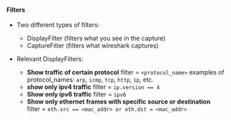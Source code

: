 #### Filters
* Two different types of filters:
    * DisplayFilter (filters what you see in the capture)
    * CaptureFitler (filters what wireshark captures)

* Relevant DisplayFilters:
    * __Show traffic of certain protocol__
        filter = `<protocol_name>`
        examples of protocol_names: `arp`, `icmp`, `tcp`, `http`, `ip`, etc.
    * __show only ipv4 traffic__
        filter = `ip.version == 4`
    * __Show only ipv6 traffic__
        filter = `ipv6`
    * __Show only ethernet frames with specific source or destination__
        filter = `eth.src == <mac_addr> or eth.dst = <mac_addr>`
    
